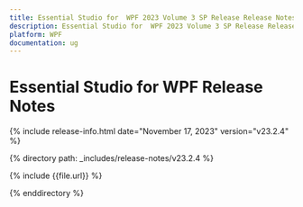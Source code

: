 ```yaml
---
title: Essential Studio for  WPF 2023 Volume 3 SP Release Release Notes  
description: Essential Studio for  WPF 2023 Volume 3 SP Release Release Notes  
platform: WPF
documentation: ug
---
```


# Essential Studio for  WPF  Release Notes  

{% include release-info.html date="November 17, 2023"  version="v23.2.4" %} 

{% directory path: _includes/release-notes/v23.2.4 %}

{% include {{file.url}} %}

{% enddirectory %}